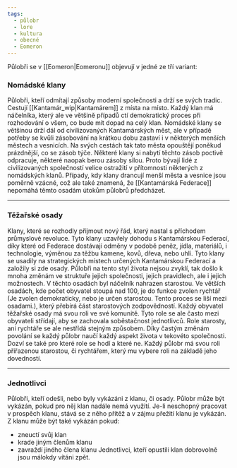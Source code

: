 ```yaml
---
tags:
  - půlobr
  - lore
  - kultura
  - obecné
  - Eomeron
---
```

Půlobři se v [[Eomeron|Eomeronu]] objevují v jedné ze tří variant:
### Nomádské klany 
Půlobři, kteří odmítají způsoby moderní společnosti a drží se svých tradic. Cestují [[Kantamár_wip|Kantamárem]] z místa na místo. Každý klan má náčelníka, který ale ve většině případů ctí demokratický proces při rozhodování o všem, co bude mít dopad na celý klan.
Nomádské klany se většinou drží dál od civilizovaných Kantamárských měst, ale v případě potřeby se kvůli zásobování na krátkou dobu zastaví i v některých menších městech a vesnicích. Na svých cestách tak tato města opouštějí poněkud prázdnější, co se zásob týče. Některé klany si nabytí těchto zásob poctivě odpracuje, některé naopak berou zásoby silou. Proto bývají lidé z civilizovaných společností velice ostražití v přítomnosti některých z nomádských klanů.
Případy, kdy klany drancují menší města a vesnice jsou poměrně vzácné, což ale také znamená, že [[Kantamárská Federace]] nepomáhá těmto osadám útokům půlobrů předcházet.

---
### Těžařské osady
Klany, které se rozhodly přijmout nový řád, který nastal s příchodem průmyslové revoluce. Tyto klany uzavřely dohodu s Kantamárskou Federací, díky které od Federace dostávají odměny v podobě peněz, jídla, materiálů, i technologie, výměnou za těžbu kamene, kovů, dřeva, nebo uhlí.
Tyto klany se usadily na strategických místech určených Kantamárskou Federací a založily si zde osady. Půlobři na tento styl života nejsou zvyklí, tak došlo k mnoha změnám ve struktuře jejich společnosti, jejich pravidlech, ale i jejich možnostech.
V těchto osadách byl náčelník nahrazen starostou. Ve větších osadách, kde počet obyvatel stoupá nad 100,  je do funkce zvolen rychtář (Je zvolen demokraticky, nebo je určen starostou. Tento proces se liší mezi osadami.), který přebírá část starostových zodpovědností.
Každý obyvatel těžařské osady má svou roli ve své komunitě. Tyto role se ale často mezi obyvateli střídají, aby se zachovala soběstačnost jednotlivců. Role starosty, ani rychtáře se ale nestřídá stejným způsobem. Díky častým změnám povolání se každý půlobr naučí každý aspekt života v tekovéto společnosti. Dozví se také pro které role se hodí a které ne. Každý půlobr má svou roli přiřazenou starostou, či rychtářem, který mu vybere roli na základě jeho dovedností.

---
### Jednotlivci
Půlobři, kteří odešli, nebo byly vykázáni z klanu, či osady. Půlobr může být vykázán, pokud pro něj klan nadále nemá využití. Je-li neschopný pracovat v prospěch klanu, stává se z něho přítěž a v zájmu přežití klanu je vykázán.
Z klanu může být také vykázán pokud:
- zneuctí svůj klan
- krade jiným členům klanu
- zavraždí jiného člena klanu
Jednotlivci, kteří opustili klan dobrovolně jsou málokdy vítáni zpět.

